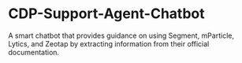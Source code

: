# CDP-Support-Agent-Chatbot
A smart chatbot that provides guidance on using Segment, mParticle, Lytics, and Zeotap by extracting information from their official documentation.
